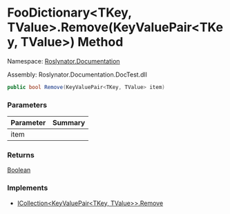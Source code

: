 # FooDictionary\<TKey, TValue>\.Remove\(KeyValuePair\<TKey, TValue>\) Method

Namespace: [Roslynator.Documentation](../../README.md)

Assembly: Roslynator\.Documentation\.DocTest\.dll

```csharp
public bool Remove(KeyValuePair<TKey, TValue> item)
```

### Parameters

| Parameter | Summary |
| --------- | ------- |
| item | |

### Returns

[Boolean](https://docs.microsoft.com/en-us/dotnet/api/system.boolean)

### Implements

* [ICollection\<KeyValuePair\<TKey, TValue>>.Remove](https://docs.microsoft.com/en-us/dotnet/api/system.collections.generic.icollection-1.remove)


